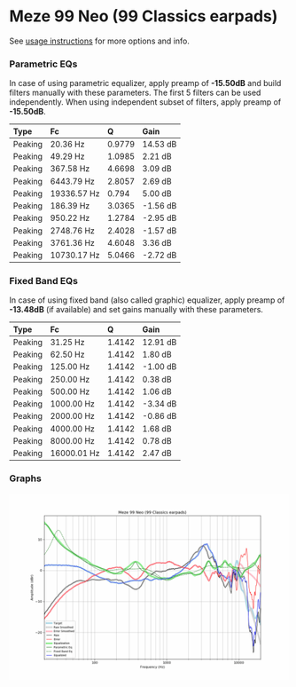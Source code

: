 # Meze 99 Neo (99 Classics earpads)
See [usage instructions](https://github.com/jaakkopasanen/AutoEq#usage) for more options and info.

### Parametric EQs
In case of using parametric equalizer, apply preamp of **-15.50dB** and build filters manually
with these parameters. The first 5 filters can be used independently.
When using independent subset of filters, apply preamp of **-15.50dB**.

| Type    | Fc          |      Q | Gain     |
|:--------|:------------|:-------|:---------|
| Peaking | 20.36 Hz    | 0.9779 | 14.53 dB |
| Peaking | 49.29 Hz    | 1.0985 | 2.21 dB  |
| Peaking | 367.58 Hz   | 4.6698 | 3.09 dB  |
| Peaking | 6443.79 Hz  | 2.8057 | 2.69 dB  |
| Peaking | 19336.57 Hz | 0.794  | 5.00 dB  |
| Peaking | 186.39 Hz   | 3.0365 | -1.56 dB |
| Peaking | 950.22 Hz   | 1.2784 | -2.95 dB |
| Peaking | 2748.76 Hz  | 2.4028 | -1.57 dB |
| Peaking | 3761.36 Hz  | 4.6048 | 3.36 dB  |
| Peaking | 10730.17 Hz | 5.0466 | -2.72 dB |

### Fixed Band EQs
In case of using fixed band (also called graphic) equalizer, apply preamp of **-13.48dB**
(if available) and set gains manually with these parameters.

| Type    | Fc          |      Q | Gain     |
|:--------|:------------|:-------|:---------|
| Peaking | 31.25 Hz    | 1.4142 | 12.91 dB |
| Peaking | 62.50 Hz    | 1.4142 | 1.80 dB  |
| Peaking | 125.00 Hz   | 1.4142 | -1.00 dB |
| Peaking | 250.00 Hz   | 1.4142 | 0.38 dB  |
| Peaking | 500.00 Hz   | 1.4142 | 1.06 dB  |
| Peaking | 1000.00 Hz  | 1.4142 | -3.34 dB |
| Peaking | 2000.00 Hz  | 1.4142 | -0.86 dB |
| Peaking | 4000.00 Hz  | 1.4142 | 1.68 dB  |
| Peaking | 8000.00 Hz  | 1.4142 | 0.78 dB  |
| Peaking | 16000.01 Hz | 1.4142 | 2.47 dB  |

### Graphs
![](./Meze%2099%20Neo%20(99%20Classics%20earpads).png)